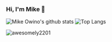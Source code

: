 ### Hi, I'm Mike 👋

![Mike Owino's github stats](https://github-readme-stats.vercel.app/api?username=mikeowino&count_private=true&show_icons=true&theme=darcula) ![Top Langs](https://github-readme-stats.vercel.app/api/top-langs/?username=mikeowino&layout=compact&theme=darcula) <p align="left"><img src="https://github-readme-streak-stats.herokuapp.com/?user=MikeOwino&layout=compact&theme=darcula" alt="awesomely2201" /></p>




